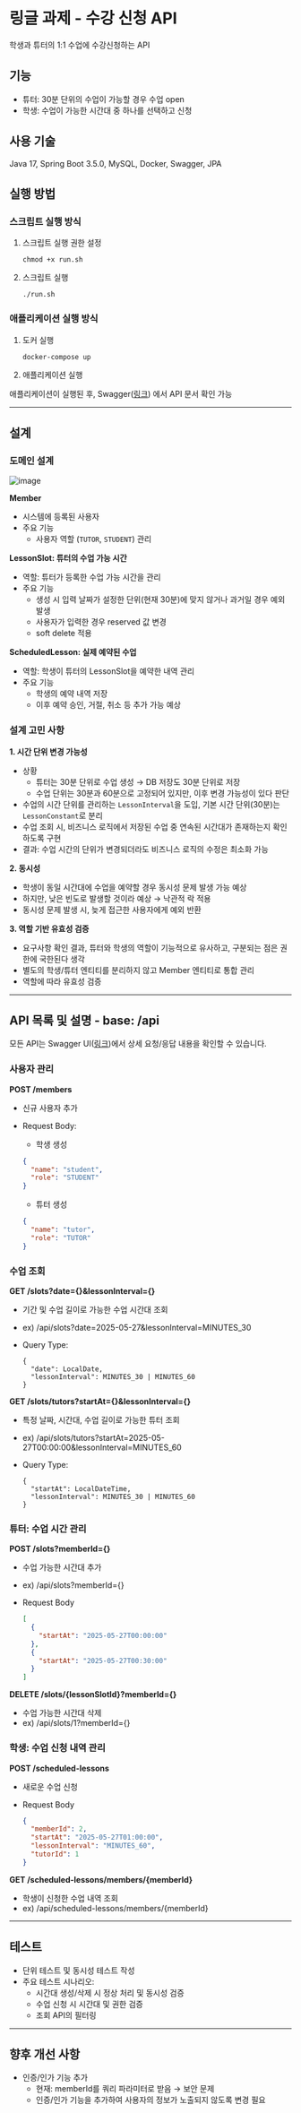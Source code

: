 # 링글 과제 - 수강 신청 API

학생과 튜터의 1:1 수업에 수강신청하는 API

## 기능

- 튜터: 30분 단위의 수업이 가능할 경우 수업 open
- 학생: 수업이 가능한 시간대 중 하나를 선택하고 신청

## 사용 기술

Java 17, Spring Boot 3.5.0, MySQL, Docker, Swagger, JPA

## 실행 방법

### 스크립트 실행 방식
1. 스크립트 실행 권한 설정
    ```
    chmod +x run.sh
    ```
2. 스크립트 실행
    ```
    ./run.sh
    ```
   
### 애플리케이션 실행 방식
1. 도커 실행
    ```
    docker-compose up
    ```
2. 애플리케이션 실행


애플리케이션이 실행된 후, Swagger([링크](http://localhost:8080/api/swagger-ui/index.html#/)) 에서 API 문서 확인 가능

---

## 설계

### 도메인 설계

![image](https://github.com/user-attachments/assets/1b0d7cef-d375-405a-8f99-1d82e852013e)


**Member**

- 시스템에 등록된 사용자
- 주요 기능
    - 사용자 역할 (`TUTOR`, `STUDENT`) 관리


**LessonSlot: 튜터의 수업 가능 시간**

- 역할: 튜터가 등록한 수업 가능 시간을 관리
- 주요 기능
    - 생성 시 입력 날짜가 설정한 단위(현재 30분)에 맞지 않거나 과거일 경우 예외 발생
    - 사용자가 입력한 경우 reserved 값 변경
    - soft delete 적용

**ScheduledLesson: 실제 예약된 수업**

- 역할: 학생이 튜터의 LessonSlot을 예약한 내역 관리
- 주요 기능
    - 학생의 예약 내역 저장
    - 이후 예약 승인, 거절, 취소 등 추가 가능 예상

### 설계 고민 사항

**1. 시간 단위 변경 가능성**

- 상황
    - 튜터는 30분 단위로 수업 생성 → DB 저장도 30분 단위로 저장
    - 수업 단위는 30분과 60분으로 고정되어 있지만, 이후 변경 가능성이 있다 판단
- 수업의 시간 단위를 관리하는 `LessonInterval`을 도입, 기본 시간 단위(30분)는 `LessonConstant`로 분리
- 수업 조회 시, 비즈니스 로직에서 저장된 수업 중 연속된 시간대가 존재하는지 확인하도록 구현
- 결과: 수업 시간의 단위가 변경되더라도 비즈니스 로직의 수정은 최소화 가능

**2. 동시성**

- 학생이 동일 시간대에 수업을 예약할 경우 동시성 문제 발생 가능 예상
- 하지만, 낮은 빈도로 발생할 것이라 예상 → 낙관적 락 적용
- 동시성 문제 발생 시, 늦게 접근한 사용자에게 예외 반환

**3. 역할 기반 유효성 검증**

- 요구사항 확인 결과, 튜터와 학생의 역할이 기능적으로 유사하고, 구분되는 점은 권한에 국한된다 생각
- 별도의 학생/튜터 엔티티를 분리하지 않고 Member 엔티티로 통합 관리
- 역할에 따라 유효성 검증

---

## API 목록 및 설명 - base: /api

모든 API는 Swagger UI([링크](http://localhost:8080/api/swagger-ui/index.html#/))에서 상세 요청/응답 내용을 확인할 수 있습니다.

### 사용자 관리

**POST /members**

- 신규 사용자 추가
- Request Body:
    - 학생 생성

    ```json
    {
      "name": "student",
      "role": "STUDENT"
    }
    ```

    - 튜터 생성

    ```json
    {
      "name": "tutor",
      "role": "TUTOR"
    }
    ```


### 수업 조회

**GET /slots?date={}&lessonInterval={}**

- 기간 및 수업 길이로 가능한 수업 시간대 조회
- ex) /api/slots?date=2025-05-27&lessonInterval=MINUTES_30
- Query Type:

    ```
    {
      "date": LocalDate,
      "lessonInterval": MINUTES_30 | MINUTES_60
    }
    ```


**GET /slots/tutors?startAt={}&lessonInterval={}**

- 특정 날짜, 시간대, 수업 길이로 가능한 튜터 조회
- ex) /api/slots/tutors?startAt=2025-05-27T00:00:00&lessonInterval=MINUTES_60
- Query Type:

    ```
    {
      "startAt": LocalDateTime,
      "lessonInterval": MINUTES_30 | MINUTES_60
    }
    ```


### 튜터: 수업 시간 관리

**POST /slots?memberId={}**

- 수업 가능한 시간대 추가
- ex) /api/slots?memberId={}
- Request Body

    ```json
    [
      {
        "startAt": "2025-05-27T00:00:00"
      },
      {
        "startAt": "2025-05-27T00:30:00"
      }
    ]
    ```


**DELETE /slots/{lessonSlotId}?memberId={}**

- 수업 가능한 시간대 삭제
- ex) /api/slots/1?memberId={}

### 학생: 수업 신청 내역 관리

**POST /scheduled-lessons**

- 새로운 수업 신청
- Request Body

    ```json
    {
      "memberId": 2,
      "startAt": "2025-05-27T01:00:00",
      "lessonInterval": "MINUTES_60",
      "tutorId": 1
    }
    ```


**GET /scheduled-lessons/members/{memberId}**

- 학생이 신청한 수업 내역 조회
- ex) /api/scheduled-lessons/members/{memberId}

---

## 테스트

- 단위 테스트 및 동시성 테스트 작성
- 주요 테스트 시나리오:
    - 시간대 생성/삭제 시 정상 처리 및 동시성 검증
    - 수업 신청 시 시간대 및 권한 검증
    - 조회 API의 필터링

---

## 향후 개선 사항

- 인증/인가 기능 추가
    - 현재: memberId를 쿼리 파라미터로 받음 → 보안 문제
    - 인증/인가 기능을 추가하여 사용자의 정보가 노출되지 않도록 변경 필요
